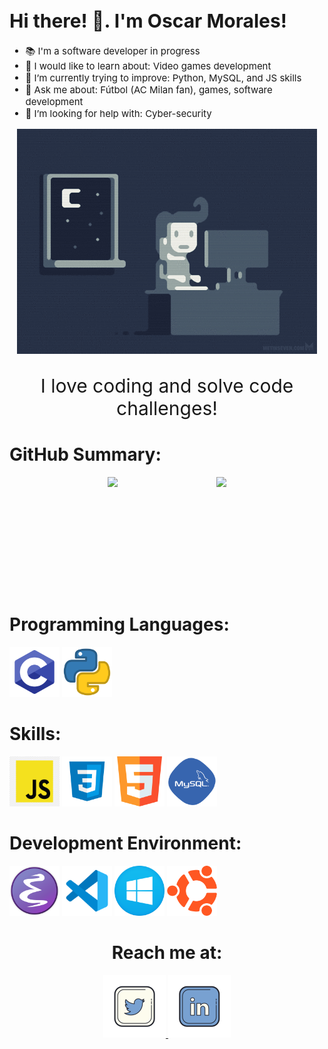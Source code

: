 <div id="description" style="font-size:15px">
    <h1> Hi there! 👋. I'm Oscar Morales!</h1>
    <ul>
    <li>📚 I'm a software developer in progress</li>
    <li>🔎 I would like to learn about: Video games development</li>
    <li>💪 I’m currently trying to improve: Python, MySQL, and JS skills</li>
    <li>💬 Ask me about: Fútbol (AC Milan fan), games, software development</li>
    <li>🤔 I’m looking for help with: Cyber-security</li>
    </ul>
</div>
<div align="center">
    <img src="./icons/coding.gif">
    <p style="font-size:30px">I love coding and solve code challenges!</p>
</div>
<h1>GitHub Summary:</h1>
<div style="display:flex; justify-content:space-evenly">
    <img src="https://github-readme-stats.vercel.app/api?username=oimoralest&show_icons=true&theme=tokyonight" height="180px">
    <img src="https://github-readme-stats.vercel.app/api/top-langs/?username=oimoralest&theme=tokyonight&langs_count=8&layout=compact" height="180px">
</div>
<h1>Programming Languages:</h1>
<div>
    <img src="./icons/c-programming-569564.png" width="80px" height="80px">
    <img src="./icons/python.png" width="80px" height="80px">
</div>
<h1>Skills:</h1>
<div>
    <img src="./icons/JS.png" width="80px" height="80px">
    <img src="./icons/css.png" width="80px" height="80px">
    <img src="./icons/html.png" width="80px" height="80px">
    <img src="./icons/mysql.png" width="80px" height="80px">
</div>
<h1>Development Environment:</h1>
<div>
    <img src="./icons/emacs.png" width="80px" height="80px">
    <img src="./icons/visualStudio.png" width="80px" height="80px">
    <img src="./icons/windows-8-icon.png" width="80px" height="80px">
    <img src="./icons/ubuntu.png" width="80px" height="80px">
</div>
<div align="center">
    <h1>Reach me at:</h1>
    <a href="https://twitter.com/oi_moralest">
        <img src="./icons/twitter.png" width="100px" height="100px">
    </a>
    <a href="https://www.linkedin.com/in/oscar-morales-7815501a4/">
        <img src="./icons/linkedin.png" width="100px" height="100px">
    </a>
</div>